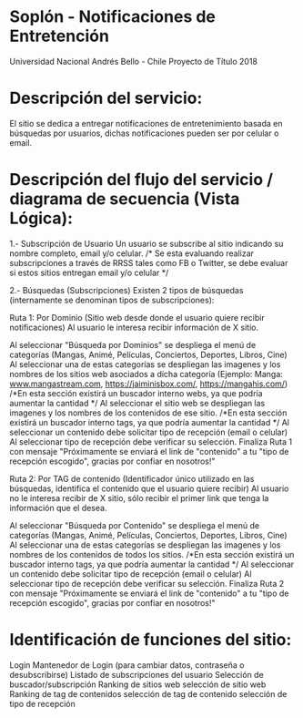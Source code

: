 # Soplón - Notificaciones de Entretención
 Universidad Nacional Andrés Bello - Chile
 Proyecto de Título 2018

# Descripción del servicio:
El sitio se dedica a entregar notificaciones de entretenimiento basada en búsquedas por usuarios, dichas notificaciones pueden ser por celular o email. 

# Descripción del flujo del servicio / diagrama de secuencia (Vista Lógica):

1.- Subscripción de Usuario
Un usuario se subscribe al sitio indicando su nombre completo, email y/o celular. 
/* Se esta evaluando realizar subscripciones a través de RRSS tales como FB o Twitter, se debe evaluar si estos sitios entregan email y/o celular */

2.- Búsquedas (Subscripciones)
Existen 2 tipos de búsquedas (internamente se denominan tipos de subscripciones):

Ruta 1: Por Dominio (Sitio web desde donde el usuario quiere recibir notificaciones)
	Al usuario le interesa recibir información de X sitio. 

Al seleccionar "Búsqueda por Dominios" se despliega el menú de categorías (Mangas, Animé, Películas, Conciertos, Deportes, Libros, Cine)
Al seleccionar una de estas categorías se despliegan las imagenes y los nombres de los sitios web asociados a dicha categoría (Ejemplo: Manga: www.mangastream.com, https://jaiminisbox.com/, https://mangahis.com/)
	/*En esta sección existirá un buscador interno webs, ya que podría aumentar la cantidad */
Al seleccionar el sitio web se despliegan las imagenes y los nombres de los contenidos de ese sitio. 
	/*En esta sección existirá un buscador interno tags, ya que podría aumentar la cantidad */
Al seleccionar un contenido debe solicitar tipo de recepción (email o celular) 
Al seleccionar tipo de recepción debe verificar su selección.
Finaliza Ruta 1 con mensaje "Próximamente se enviará el link de "contenido" a tu "tipo de recepción escogido", gracias por confiar en nosotros!"
	
Ruta 2: Por TAG de contenido (Identificador único utilizado en las búsquedas, identifica el contenido que el usuario quiere recibir)
	Al usuario no le interesa recibir de X sitio, sólo recibir el primer link que tenga la información que el desea. 

Al seleccionar "Búsqueda por Contenido" se despliega el menú de categorías (Mangas, Animé, Películas, Conciertos, Deportes, Libros, Cine)
Al seleccionar una de estas categorías se despliegan las imagenes y los nombres de los contenidos de todos los sitios. 
	/*En esta sección existirá un buscador interno tags, ya que podría aumentar la cantidad */
Al seleccionar un contenido debe solicitar tipo de recepción (email o celular) 
Al seleccionar tipo de recepción debe verificar su selección.
Finaliza Ruta 2 con mensaje "Próximamente se enviará el link de "contenido" a tu "tipo de recepción escogido", gracias por confiar en nosotros!"

# Identificación de funciones del sitio:
Login 
Mantenedor de Login (para cambiar datos, contraseña o desubscribirse)
Listado de subscripciones del usuario
Selección de buscador/subscripción
Ranking de sitios web
selección de sitio web
Ranking de tag de contenidos
selección de tag de contenido
selección de tipo de recepción



